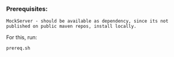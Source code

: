 ### Prerequisites:

	MockServer - should be available as dependency, since its not published on public maven repos, install locally.
For this, run: 

```
prereq.sh
```

